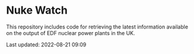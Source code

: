 # Nuke Watch

This repository includes code for retrieving the latest information available on the output of EDF nuclear power plants in the UK.

Last updated: 2022-08-21 09:09